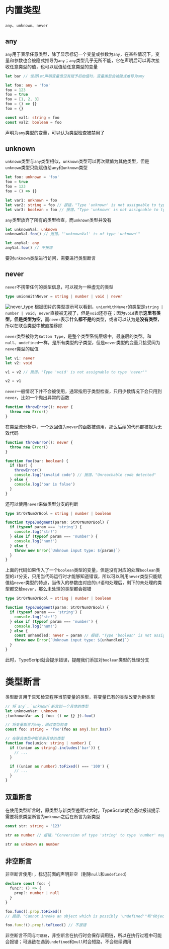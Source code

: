 # 内置类型

`any`、`unknown`、`never`

## any

`any`用于表示任意类型，除了显示标记一个变量或参数为`any`，在某些情况下，变量和参数也会被隐式推导为`any`；`any`类型几乎无所不能，它在声明后可以再次接收任意类型的值，也可以赋值给任意类型的变量

```ts
let bar // 使用let声明变量但没有赋予初始值时，变量类型会被隐式推导为any

let foo: any = 'foo'
foo = 123
foo = true
foo = [1, 2, 3]
foo = () => {}
foo = {}

const val1: string = foo
const val2: boolean = foo
```

声明为`any`类型的变量，可以认为类型检查被禁用了

## unknown

`unknown`类型与`any`类型相似，`unknown`类型可以再次赋值为其他类型，但是`unknown`类型只能赋值给`any`和`unknown`类型

```ts
let foo: unknown = 'foo'
foo = true
foo = 123
foo = () => {}

let var1: unknown = foo
let var2: string = foo // 报错，"Type 'unknown' is not assignable to type 'string'"
let var3: boolean = foo // 报错，"Type 'unknown' is not assignable to type 'boolean'"
```

`any`类型放弃了所有的类型检查，而`unknown`类型并没有

```ts
let unknownVal: unknown
unknownVal.foo() // 报错，"'unknownVal' is of type 'unknown'"

let anyVal: any
anyVal.foo() // 不报错
```

要对`unknown`类型进行访问，需要进行类型断言

## never

`never`不携带任何的类型信息，可以视为一种虚无的类型

```ts
type unionWithNever = string | number | void | never
```

![never_type](/static/images/blog/typescript/never_type.png)
根据图片的类型提示可以看到，`unionWithNever`的类型是`string | number | void`，`never`直接被无视了，但是`void`还存在；因为`void`表示**这里有类型，但是类型为空**，而`never`表示**什么都不是**的类型，或者可以认为是**没有类型**，所以在联合类型中被直接移除

`never`类型被称为`Bottom Type`，是整个类型系统层级中，最底层的类型。和`null`、`undefined`一样，是所有类型的子类型，但是`never`类型的变量只接受同为`never`类型的赋值

```ts
let v1: never
let v2: void

v1 = v2 // 报错，"Type 'void' is not assignable to type 'never'"

v2 = v1
```

`never`一般情况下并不会被使用，通常指用于类型检查，只用少数情况下会只用到`never`，比如一个抛出异常的函数

```ts
function throwError(): never {
  throw new Error()
}
```

在类型流分析中，一个返回值为`never`的函数被调用，那么后续的代码都被视为无效代码

```ts
function throwError(): never {
  throw new Error()
}

function foo(bar: boolean) {
  if (bar) {
    throwError()
    console.log('invalid code') // 报错，"Unreachable code detected"
  } else {
    console.log('bar is false')
  }
}
```

还可以使用`never`来做类型分支的判断

```ts
type StrOrNumOrBool = string | number | boolean

function typeJudgment(param: StrOrNumOrBool) {
  if (typeof param === 'string') {
    console.log('str!')
  } else if (typeof param === 'number') {
    console.log('num!')
  } else {
    throw new Error(`Unknown input type: ${param}`)
  }
}
```

上面的代码如果传入了一个`boolean`类型的变量，但是没有对应的处理`boolean`类型的`if`分支，只用当代码运行时才能够知道错误，所以可以利用`never`类型只能赋值给`never`类型的特点，当传入的参数由对应的`if`语句处理后，剩下的未处理的类型都交给`never`，那么未处理的类型都会报错

```ts
type StrOrNumOrBool = string | number | boolean

function typeJudgment(param: StrOrNumOrBool) {
  if (typeof param === 'string') {
    console.log('str!')
  } else if (typeof param === 'number') {
    console.log('num!')
  } else {
    const unhandled: never = param // 报错，"Type 'boolean' is not assignable to type 'never'"
    throw new Error(`Unknown input type: ${unhandled}`)
  }
}
```

此时，TypeScript就会提示错误，提醒我们添加对`boolean`类型的处理分支

# 类型断言

类型断言用于告知检查程序当前变量的类型，将变量已有的类型改变为新类型

```ts
// 将`any`、`unknown`断言到一个具体的类型
let unknownVar: unknown
;(unknownVar as { foo: () => {} }).foo()

// 将变量断言为any，跳过类型检查
const foo: string = 'foo'(foo as any).bar.baz()

// 在联合类型中断言到具体的类型
function foo(union: string | number) {
  if ((union as string).includes('bar')) {
    // ...
  }

  if ((union as number).toFixed() === '100') {
    // ...
  }
}
```

## 双重断言

在使用类型断言时，原类型与新类型差距过大时，TypeScript就会通过报错提示需要将原类型断言为`unknown`之后在断言为新类型

```ts
const str: string = '123'

str as number // 报错，"Conversion of type 'string' to type 'number' may be a mistake because neither type sufficiently overlaps with the other. If this was intentional, convert the expression to 'unknown' first"

str as unknown as number
```

## 非空断言

非空断言使用`!`，标记前面的声明非空（剔除`null`和`undefined`）

```ts
declare const foo: {
  func?: () => {
    prop?: number | null
  }
}

foo.func().prop.toFixed()
// 报错，"Cannot invoke an object which is possibly 'undefined'"和"Object is possibly 'null' or 'undefined'"

foo.func!().prop!.toFixed() // 不报错
```

非空断言不同与`可选链`，非空断言在执行时会保存调用链，所以在执行过程中可能会报错；可选链在遇到`undefined`和`null`时会短路，不会继续调用
